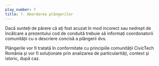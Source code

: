 ```yaml
---
play_number: 7
title: 7. Abordarea plângerilor
---
```

Dacă sunteți de părere că ați fost acuzat în mod incorect sau nedrept de încălcare a prezentului cod de conduită trebuie să informați coordonatorii comunității cu o descriere concisă a plângerii dvs. 

Plângerile vor fi tratată în conformitate cu principiile comunității CivicTech România și vor fi soluționate prin analizarea de particularități, context și istoric, după caz.



